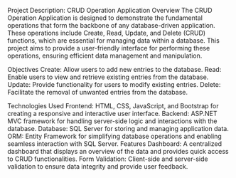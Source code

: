 Project Description: CRUD Operation Application
Overview
The CRUD Operation Application is designed to demonstrate the fundamental operations that form the backbone of any database-driven application. These operations include Create, Read, Update, and Delete (CRUD) functions, which are essential for managing data within a database. This project aims to provide a user-friendly interface for performing these operations, ensuring efficient data management and manipulation.

Objectives
Create: Allow users to add new entries to the database.
Read: Enable users to view and retrieve existing entries from the database.
Update: Provide functionality for users to modify existing entries.
Delete: Facilitate the removal of unwanted entries from the database.

Technologies Used
Frontend: HTML, CSS, JavaScript, and Bootstrap for creating a responsive and interactive user interface.
Backend: ASP.NET MVC framework for handling server-side logic and interactions with the database.
Database: SQL Server for storing and managing application data.
ORM: Entity Framework for simplifying database operations and enabling seamless interaction with SQL Server.
Features
Dashboard: A centralized dashboard that displays an overview of the data and provides quick access to CRUD functionalities.
Form Validation: Client-side and server-side validation to ensure data integrity and provide user feedback.
